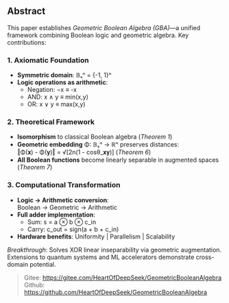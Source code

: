 ## Abstract  

This paper establishes *Geometric Boolean Algebra (GBA)*—a unified framework combining Boolean logic and geometric algebra. Key contributions:

### 1. Axiomatic Foundation  
- **Symmetric domain**: 𝔹ₛⁿ = {-1, 1}ⁿ  
- **Logic operations as arithmetic**:  
  - Negation: ¬x ≡ -x  
  - AND: x ∧ y ≡ min(x,y)  
  - OR: x ∨ y ≡ max(x,y)  

### 2. Theoretical Framework  
- **Isomorphism** to classical Boolean algebra (*Theorem 1*)  
- **Geometric embedding** Φ: 𝔹ₛⁿ → ℝⁿ preserves distances:  
  ‖Φ(𝐱) - Φ(𝐲)‖ = √[2n(1 - cosθ_𝐱𝐲)] (*Theorem 6*)  
- **All Boolean functions** become linearly separable in augmented spaces (*Theorem 7*)  

### 3. Computational Transformation  
- **Logic → Arithmetic conversion**:  
  Boolean → Geometric → Arithmetic  
- **Full adder implementation**:  
  - Sum: s = a ⊗ b ⊗ c_in  
  - Carry: c_out = sign(a + b + c_in)  
- **Hardware benefits**: Uniformity | Parallelism | Scalability  

*Breakthrough*: Solves XOR linear inseparability via geometric augmentation. Extensions to quantum systems and ML accelerators demonstrate cross-domain potential.


> Gitee: https://gitee.com/HeartOfDeepSeek/GeometricBooleanAlgebra
> Github: https://github.com/HeartOfDeepSeek/GeometricBooleanAlgebra